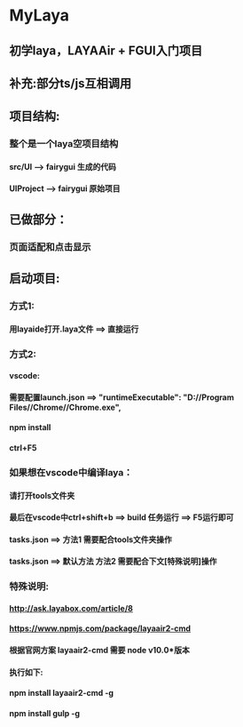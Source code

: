# MyLaya
## 初学laya，LAYAAir + FGUI入门项目
## 补充:部分ts/js互相调用

## 项目结构:
### 整个是一个laya空项目结构
#### src/UI      --> fairygui 生成的代码
#### UIProject   --> fairygui 原始项目

## 已做部分：
### 页面适配和点击显示

## 启动项目:
### 方式1:
#### 用layaide打开.laya文件 ==> 直接运行
### 方式2:
#### vscode:
#### 需要配置launch.json ==> "runtimeExecutable": "D://Program Files//Chrome//Chrome.exe",
#### npm install
#### ctrl+F5

### 如果想在vscode中编译laya：
#### 请打开tools文件夹
#### 最后在vscode中ctrl+shift+b ==> build 任务运行 ==> F5运行即可
#### tasks.json ==> 方法1 需要配合tools文件夹操作
#### tasks.json ==> 默认方法 方法2 需要配合下文[特殊说明]操作

### 特殊说明:
#### http://ask.layabox.com/article/8
#### https://www.npmjs.com/package/layaair2-cmd
#### 根据官网方案 layaair2-cmd 需要 node v10.0*版本
#### 执行如下:
#### npm install layaair2-cmd -g 
#### npm install gulp -g

